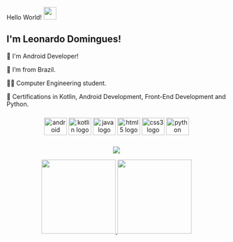  Hello World! <img src=https://github.com/TheDudeThatCode/TheDudeThatCode/blob/master/Assets/Earth.gif width="29">

 

## I'm Leonardo Domingues!

 

📱 I'm Android Developer!

:house_with_garden: I’m from Brazil.

👨‍🎓 Computer Engineering student.

📖 Certifications in Kotlin, Android Development, Front-End Development and Python.


###

<div align="center">
  <img src="https://cdn.jsdelivr.net/gh/devicons/devicon/icons/android/android-original.svg" height="40" width="52" alt="android logo"  />
  <img src="https://cdn.jsdelivr.net/gh/devicons/devicon/icons/kotlin/kotlin-original.svg" height="40" width="52" alt="kotlin logo"  />
  <img src="https://cdn.jsdelivr.net/gh/devicons/devicon/icons/java/java-original.svg" height="40" width="52" alt="java logo"  />
  <img src="https://cdn.jsdelivr.net/gh/devicons/devicon/icons/html5/html5-original.svg" height="40" width="52" alt="html5 logo"  />
  <img src="https://cdn.jsdelivr.net/gh/devicons/devicon/icons/css3/css3-original.svg" height="40" width="52" alt="css3 logo"  />
  <img src="https://cdn.jsdelivr.net/gh/devicons/devicon/icons/python/python-original.svg" height="40" width="52" alt="python logo"  />
</div>

###
 


<div align="center">

<a href="https://www.linkedin.com/in/leodompr" target="_blank"><img src="https://img.shields.io/badge/-LinkedIn-%230077B5?style=for-the-badge&logo=linkedin&logoColor=white" target="_blank"></a> 

</div>

<div align="center">
  <a href="https://github.com/leodompr">
  <img height="170em" src="https://github-readme-stats.vercel.app/api?username=leodompr&show_icons=true&theme=onedark&include_all_commits=true&count_private=true"/>
  <img height="170em" src="https://github-readme-stats.vercel.app/api/top-langs/?username=leodompr&layout=compact&langs_count=7&theme=onedark"/>
</div>
 

